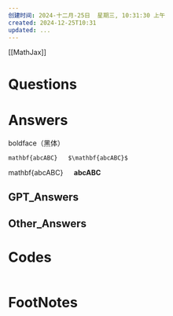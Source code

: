 ```yaml
---
创建时间: 2024-十二月-25日  星期三, 10:31:30 上午
created: 2024-12-25T10:31
updated: ...
---
```

[[MathJax]]
# Questions


# Answers
boldface（黑体）

    mathbf{abcABC}   $\mathbf{abcABC}$

mathbf{abcABC}   $\mathbf{abcABC}$
## GPT_Answers


## Other_Answers


# Codes

```python

```



# FootNotes